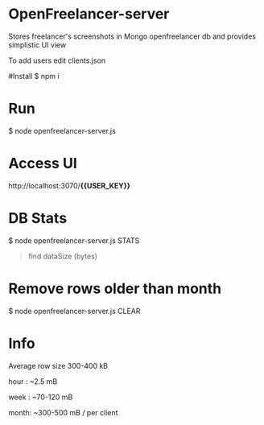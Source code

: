 # OpenFreelancer-server
Stores freelancer's screenshots in Mongo openfreelancer db
and provides simplistic UI view

To add users edit clients.json

#Install
$ npm i
# Run
$ node openfreelancer-server.js
# Access UI
http://localhost:3070/**{{USER_KEY}}**

# DB Stats
$ node openfreelancer-server.js STATS

>find dataSize (bytes)

# Remove rows older than month
$ node openfreelancer-server.js CLEAR

# Info
Average row size 300-400 kB

hour : ~2.5 mB

week : ~70-120 mB

month: ~300-500 mB / per client
